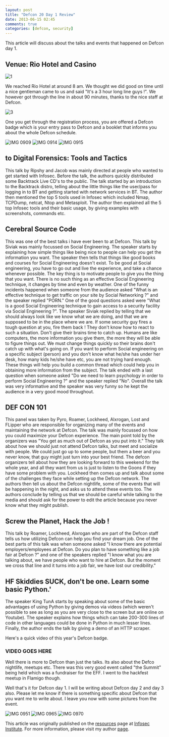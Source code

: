 ```yaml
---
layout: post
title: "Defcon 20 Day 1 Review"
date: 2013-06-15 02:45
comments: true
categories: [defcon, security]
---
```


This article will discuss about the talks and events that happened on Defcon day 1.

## Venue: Rio Hotel and Casino

![1]({{site.baseurl}}/images/posts/defcon1//1.JPG)

We reached Rio Hotel at around 8 am. We thought we did good on time until a nice gentleman came to us and said "It's a 3 hour long line guys !". We however got through the line in about 90 minutes, thanks to the nice staff at Defcon.

![3]({{site.baseurl}}/images/posts/defcon1//3.JPG)

One you get through the registration process, you are offered a Defcon badge which is your entry pass to Defcon and a booklet that informs you about the whole Defcon schedule.

<!--more-->

![IMG 0909]({{site.baseurl}}/images/posts/defcon1//IMG_0909.JPG) ![IMG 0914]({{site.baseurl}}/images/posts/defcon1//IMG_0914.JPG) ![IMG 0915]({{site.baseurl}}/images/posts/defcon1//IMG_0915.JPG)

## to Digital Forensics: Tools and Tactics

This talk by Ripshy and Jacob was mainly directed at people who wanted to get started with Infosec. Before the talk, the authors quickly distributed some Backtrack Live CD's to the public. The talk started by an introduction to the Backtrack distro, telling about the little things like the user/pass for logging in to BT and getting started with network services in BT. The author then mentioned the top 5 tools used in Infosec which included Nmap, TCPDump, netcat, Ntop and Metasploit. The author then explained all the 5 top Infosec tools and their basic usage, by giving examples with screenshots, commands etc.

## Cerebral Source Code

This was one of the best talks i have ever been to at Defcon. This talk by Siviak was mainly focussed on Social Engineering. The speaker starts by explaining how simple things like being nice to people can help you get the information you want. The speaker then tells that things like good books and courses for Social Engineering doesn't exist. To be good at Social engineering, you have to go out and live the experience, and take a chance whenever possible. The key thing is to motivate people to give you the thing that you want. There is no such thing as an effective Social Engineering technique, it changes by time and even by weather. One of the funny incidents happened when someone from the audience asked "What is an effective technique to get traffic on your site by Social Networking ?" and the speaker replied "PORN." One of the good questions asked were "What is a good Social Engineering technique to gain access to a security facility via Social Engineering ?". The speaker Siviak replied by telling that we should always look like we know what we are doing, and that we are supposed to be in the place where we are. If some security guy fires a tough question at you, fire them back ! They don't know how to react to such a situation. Don't give their brains time to catch up. Humans are like computers, the more information you give them, the more they will be able to figure things out. We must change things quickly so their brains don't catch up with what's going on. If you want to perform Social engineering on a specific subject (person) and you don't know what he/she has under her desk, how many kids he/she have etc, you are not trying hard enough. These things will help you build a common thread which could help you in obtaining more information from the subject. The talk ended with a last question when someone asked "Do we need to learn psychology in order to perform Social Engineering ?" and the speaker replied "No". Overall the talk was very informative and the speaker was very funny so he kept the audience in a very good mood throughout.

## DEF CON 101

This panel was taken by Pyro, Roamer, Lockheed, Alxrogan, Lost and FLipper who are responsible for organizing many of the events and maintaining the network at Defcon. The talk was mainly focussed on how you could maximize your Defcon experience. The main point told by the organizers was "You get as much out of Defcon as you put into it." They talk about how we should just not attend Defcon talks, but meet and socialize with people. We could just go up to some people, but them a beer and you never know, that guy might just turn into your best friend. The defcon organizers tell about how they are looking forward to this weekend for the whole year, and all they want from us is just to listen to the Goons if they have some problem with you. Lockheed then comes up and talk about some of the challenges they face while setting up the Defcon network. The authors then tell us about the Defcon nightlife, some of the events that will be happening in the night, and asks us to attend these events too. The authors conclude by telling us that we should be careful while talking to the media and should ask for the power to edit the article because you never know what they might publish.

## Screw the Planet, Hack the Job !

This talk by Roamer, Lockheed, Alxrogan who are part of the Defcon staff tells us how utilizing Defcon can help you find your dream job. One of the best parts of this talk was when someone asked "I know there are potential employers/employees at Defcon. Do you plan to have something like a job fair at Defcon ?" and one of the speakers replied "I know what you are talking about, we have people who want to hire at Defcon. But the moment we cross that line and it turns into a job fair, we have lost our credibility."

## HF Skiddies SUCK, don't be one. Learn some basic Python.'

The speaker King TunA starts by speaking about some of the basic advantages of using Python by giving demos via videos (which weren't possible to see as long as you are very close to the screen but are online on Youtube). The speaker explains how things which can take 200-300 lines of code in other languages could be done in Python in much lesser lines. Finally, the author ends the talk by giving a demo of an HTTP scraper.

Here's a quick video of this year's Defcon badge.

### VIDEO GOES HERE ##

Well there is more to Defcon than just the talks. Its also about the Defco nightlife, meetups etc. There was this very good event called "the Summit" being held which was a fundraiser for the EFF. I went to the hackfest meetup in Flamigo though.

Well that's it for Defcon day 1\. I will be writing about Defcon day 2 and day 3 also. Please let me know if there is something specific about Defcon that you want me to write about. I leave you now with some pictures from the event.

![IMG 0951]({{site.baseurl}}/images/posts/defcon1//IMG_0951.JPG) ![IMG 0965]({{site.baseurl}}/images/posts/defcon1//IMG_0965.JPG) ![IMG 0970]({{site.baseurl}}/images/posts/defcon1//IMG_0970.JPG)

This article was originally published on the [resources](http://resources.infosecinstitute.com/) page at [Infosec Institute](http://infosecinstitute.com/). For more information, please visit my author [page](http://resources.infosecinstitute.com/author/prateek/).